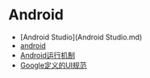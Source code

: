 # Android

* [Android Studio](Android Studio.md)
* [android](android.md)
* [Android运行机制](Android运行机制.md)
* [Google定义的UI规范](Google定义的UI规范.md)
